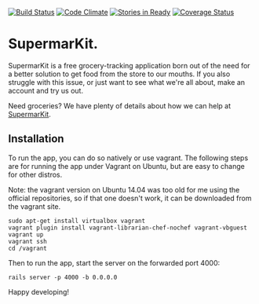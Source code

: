 [![Build Status](https://travis-ci.org/danReynolds/SupermarKit.svg?branch=master)](https://travis-ci.org/danReynolds/SupermarKit)
[![Code Climate](https://codeclimate.com/github/danReynolds/SupermarKit/badges/gpa.svg)](https://codeclimate.com/github/danReynolds/SupermarKit)
[![Stories in Ready](https://badge.waffle.io/danReynolds/SupermarKit.svg?label=ready&title=Ready)](http://waffle.io/danReynolds/SupermarKit)
[![Coverage Status](https://coveralls.io/repos/danReynolds/SupermarKit/badge.svg?branch=master)](https://coveralls.io/r/danReynolds/SupermarKit?branch=master)
# SupermarKit.
SupermarKit is a free grocery-tracking application born out of the need for a better solution to get food from the store to our mouths. If you also struggle with this issue, or just want to see what we're all about, make an account and try us out.

Need groceries? We have plenty of details about how we can help at [SupermarKit](http://supermarkit.ca).

## Installation

To run the app, you can do so natively or use vagrant. The following steps are for running the app under Vagrant on Ubuntu, but are easy to change for other distros.

Note: the vagrant version on Ubuntu 14.04 was too old for me using the official repositories, so if that one doesn't work, it can be downloaded from the vagrant site.

```
sudo apt-get install virtualbox vagrant
vagrant plugin install vagrant-librarian-chef-nochef vagrant-vbguest
vagrant up
vagrant ssh
cd /vagrant
```

Then to run the app, start the server on the forwarded port 4000:

```
rails server -p 4000 -b 0.0.0.0
```

Happy developing!
